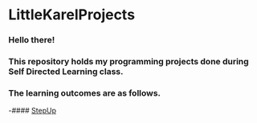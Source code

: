 # LittleKarelProjects
### Hello there!
### This repository holds my programming projects done during Self Directed Learning class.
### The learning outcomes are as follows.
-#### [StepUp](https://github.com/kk940528/LittleKarelProjects/blob/main/Karel%20Projects/StepUp.py)
